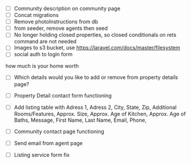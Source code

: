 - [ ] Community description on community page
- [ ] Concat migrations
- [ ] Remove photoInstructions from db
- [ ] from seeder, remove agents then seed
- [ ] No longer holding closed properties, so closed conditionals on rets command are not needed
- [ ] Images to s3 bucket, use https://laravel.com/docs/master/filesystem
- [ ] social auth to login form

how much is your home worth

- [ ] Which details would you like to add or remove from property details page?












- [ ] Property Detail contact form functioning
- [ ] Add listing table with Adress 1, Adress 2, City, State, Zip, Additional Rooms/Features, Approx. Size, Approx. Age of Kitchen, Approx. Age of Baths,  Message, First Name, Last Name, Email, Phone,
- [ ] Community contact page functioning
- [ ] Send email from agent page
- [ ] Listing service form fix

